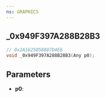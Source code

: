 ```yaml
---
ns: GRAPHICS
---
```

## _0x949F397A288B28B3

```c
// 0x2A1625858887D4E6
void _0x949F397A288B28B3(Any p0);
```

## Parameters
* **p0**:
